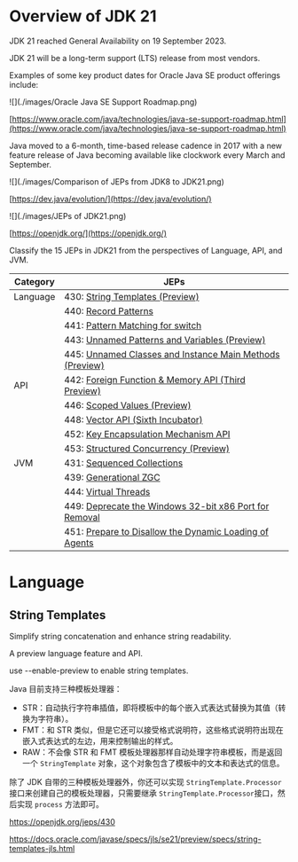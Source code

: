 # Overview of JDK 21

JDK 21 reached General Availability on 19 September 2023. 

JDK 21 will be a long-term support (LTS) release from most vendors.

Examples of some key product dates for Oracle Java SE product offerings include:

![](./images/Oracle Java SE Support Roadmap.png)

[https://www.oracle.com/java/technologies/java-se-support-roadmap.html](https://www.oracle.com/java/technologies/java-se-support-roadmap.html)

Java moved to a 6-month, time-based release cadence in 2017 with a new feature release of Java becoming available like clockwork every March and September.

![](./images/Comparison of JEPs from JDK8 to JDK21.png)

[https://dev.java/evolution/](https://dev.java/evolution/)

![](./images/JEPs of JDK21.png)

[https://openjdk.org/](https://openjdk.org/)

Classify the 15 JEPs in JDK21 from the perspectives of Language, API, and JVM.

| Category | JEPs                                                         |
| -------- | ------------------------------------------------------------ |
| Language | 430: [String Templates (Preview)](https://openjdk.org/jeps/430) |
|          | 440: [Record Patterns](https://openjdk.org/jeps/440)         |
|          | 441: [Pattern Matching for switch](https://openjdk.org/jeps/441) |
|          | 443: [Unnamed Patterns and Variables (Preview)](https://openjdk.org/jeps/443) |
|          | 445: [Unnamed Classes and Instance Main Methods (Preview)](https://openjdk.org/jeps/445) |
| API      | 442: [Foreign Function & Memory API (Third Preview)](https://openjdk.org/jeps/442) |
|          | 446: [Scoped Values (Preview)](https://openjdk.org/jeps/446) |
|          | 448: [Vector API (Sixth Incubator)](https://openjdk.org/jeps/448) |
|          | 452: [Key Encapsulation Mechanism API](https://openjdk.org/jeps/452) |
|          | 453: [Structured Concurrency (Preview)](https://openjdk.org/jeps/453) |
| JVM      | 431: [Sequenced Collections](https://openjdk.org/jeps/431)   |
|          | 439: [Generational ZGC](https://openjdk.org/jeps/439)        |
|          | 444: [Virtual Threads](https://openjdk.org/jeps/444)         |
|          | 449: [Deprecate the Windows 32-bit x86 Port for Removal](https://openjdk.org/jeps/449) |
|          | 451: [Prepare to Disallow the Dynamic Loading of Agents](https://openjdk.org/jeps/451) |

# Language

## String Templates

Simplify string concatenation and enhance string readability.

A preview language feature and API.

use --enable-preview to enable string templates.

Java 目前支持三种模板处理器：

- STR：自动执行字符串插值，即将模板中的每个嵌入式表达式替换为其值（转换为字符串）。
- FMT：和 STR 类似，但是它还可以接受格式说明符，这些格式说明符出现在嵌入式表达式的左边，用来控制输出的样式。
- RAW：不会像 STR 和 FMT 模板处理器那样自动处理字符串模板，而是返回一个 `StringTemplate` 对象，这个对象包含了模板中的文本和表达式的信息。

除了 JDK 自带的三种模板处理器外，你还可以实现 `StringTemplate.Processor` 接口来创建自己的模板处理器，只需要继承 `StringTemplate.Processor`接口，然后实现 `process` 方法即可。

https://openjdk.org/jeps/430

https://docs.oracle.com/javase/specs/jls/se21/preview/specs/string-templates-jls.html

